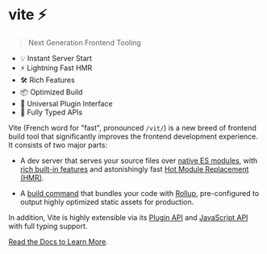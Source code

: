 # vite ⚡

> Next Generation Frontend Tooling

- 💡 Instant Server Start
- ⚡️ Lightning Fast HMR
- 🛠️ Rich Features
- 📦 Optimized Build
- 🔩 Universal Plugin Interface
- 🔑 Fully Typed APIs

Vite (French word for "fast", pronounced `/vit/`) is a new breed of frontend build tool that significantly improves the
frontend development experience. It consists of two major parts:

- A dev server that serves your source files
  over [native ES modules](https://developer.mozilla.org/en-US/docs/Web/JavaScript/Guide/Modules),
  with [rich built-in features](https://vitejs.dev/guide/features.html) and astonishingly
  fast [Hot Module Replacement (HMR)](https://vitejs.dev/guide/features.html#hot-module-replacement).

- A [build command](https://vitejs.dev/guide/build.html) that bundles your code with [Rollup](https://rollupjs.org),
  pre-configured to output highly optimized static assets for production.

In addition, Vite is highly extensible via its [Plugin API](https://vitejs.dev/guide/api-plugin.html)
and [JavaScript API](https://vitejs.dev/guide/api-javascript.html) with full typing support.

[Read the Docs to Learn More](https://vitejs.dev).
